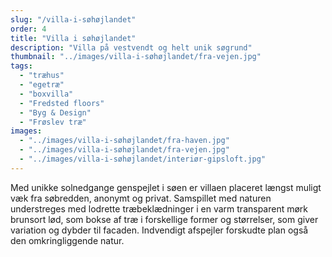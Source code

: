 ```yaml
---
slug: "/villa-i-søhøjlandet"
order: 4
title: "Villa i søhøjlandet"
description: "Villa på vestvendt og helt unik søgrund"
thumbnail: "../images/villa-i-søhøjlandet/fra-vejen.jpg"
tags:
  - "træhus"
  - "egetræ"
  - "boxvilla"
  - "Fredsted floors"
  - "Byg & Design"
  - "Frøslev træ"
images:
  - "../images/villa-i-søhøjlandet/fra-haven.jpg"
  - "../images/villa-i-søhøjlandet/fra-vejen.jpg"
  - "../images/villa-i-søhøjlandet/interiør-gipsloft.jpg"
---
```


Med unikke solnedgange genspejlet i søen er villaen placeret længst muligt væk fra søbredden, anonymt og privat. Samspillet med naturen understreges med lodrette træbeklædninger i en varm transparent mørk brunsort lød, som bokse af træ i forskellige former og størrelser, som giver variation og dybder til facaden. Indvendigt afspejler forskudte plan også den omkringliggende natur.
